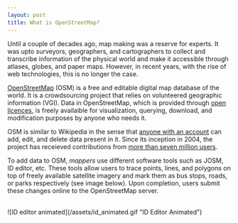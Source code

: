 ```yaml
---
layout: post
title: What is OpenStreetMap?
---
```


Until a couple of decades ago, map making was a reserve for experts. It was upto surveyors, geographers, and cartographers to collect and transcribe information of the physical world and make it accessible through atlases, globes, and paper maps. However, in recent years, with the rise of web technologies, this is no longer the case.  

[OpenStreetMap](https://osm.org) (OSM) is a free and editable digital map database of the world. It is a crowdsourcing project that relies on volunteered geographic information (VGI). Data in OpenStreetMap, which is provided through [open licences](http://www.openstreetmap.org/copyright), is freely availaible  for visualization, querying, download, and modification purposes by anyone who needs it. 

OSM is similar to Wikipedia in the sense that [anyone with an account](https://www.openstreetmap.org/user/new) can add, edit, and delete data present in it. Since its inception in 2004, the project has receieved contributions from [more than seven million users](https://www.openstreetmap.org/stats/data_stats.html).

To add data to OSM, *mappers* use different software tools such as JOSM, ID editor, etc. These tools allow users to trace points, lines, and polygons on top of freely available satellite imagery and mark them as bus stops, roads, or parks respectively (see image below). Upon completion, users submit these changes online to the OpenStreetMap server.

<br/>
![ID editor animated](/assets/id_animated.gif "ID Editor Animated")
<br/>

